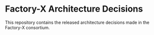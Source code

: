# Factory-X Architecture Decisions

This repository contains the released architecture decisions made in the Factory-X consortium.
